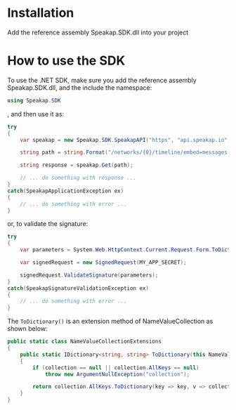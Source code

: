 ﻿# Installation
Add the reference assembly Speakap.SDK.dll into your project

# How to use the SDK
To use the .NET SDK, make sure you add the reference assembly Speakap.SDK.dll, and the include the namespace:
```cs
using Speakap.SDK
```
, and then use it as:
```cs
try
{
    var speakap = new Speakap.SDK.SpeakapAPI("https", "api.speakap.io", MY_APP_ID, MY_APP_SECRET);

    string path = string.Format("/networks/{0}/timeline/embed=messages.author", network_eid);

    string response = speakap.Get(path);

    // ... do something with response ...
}
catch(SpeakapApplicationException ex)
{
    // ... do something with error ...
}

```
or, to validate the signature:
```cs
try
{
    var parameters = System.Web.HttpContext.Current.Request.Form.ToDictionary();

    var signedRequest = new SignedRequest(MY_APP_SECRET);

    signedRequest.ValidateSignature(parameters);
}
catch(SpeakapSignatureValidationException ex)
{
    // ... do something with error ...
}
```
The ```ToDictionary()``` is an extension method of NameValueCollection as shown below:
```cs
public static class NameValueCollectionExtensions
{
    public static IDictionary<string, string> ToDictionary(this NameValueCollection collection)
    {
        if (collection == null || collection.AllKeys == null)
            throw new ArgumentNullException("collection");

        return collection.AllKeys.ToDictionary(key => key, v => collection[v]);
    }
}
```

